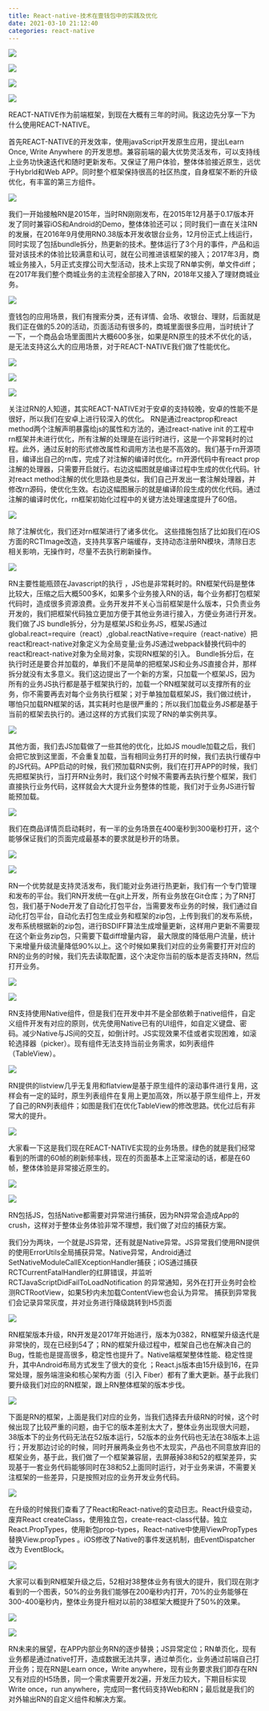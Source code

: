 ```yaml
---
title: React-native-技术在壹钱包中的实践及优化
date: 2021-03-10 21:12:40
categories: react-native
---
```

![](https://upload-images.jianshu.io/upload_images/10024246-5cee99438e7340ea.png?imageMogr2/auto-orient/strip%7CimageView2/2/w/1240)

![](https://upload-images.jianshu.io/upload_images/10024246-cb00304de33dc6a7.png?imageMogr2/auto-orient/strip%7CimageView2/2/w/1240)

![](https://upload-images.jianshu.io/upload_images/10024246-0be45ffec5a24d23.png?imageMogr2/auto-orient/strip%7CimageView2/2/w/1240)

![](https://upload-images.jianshu.io/upload_images/10024246-438492d08e3f2b1b.png?imageMogr2/auto-orient/strip%7CimageView2/2/w/1240)

REACT-NATIVE作为前端框架，到现在大概有三年的时间。我这边先分享一下为什么使用REACT-NATIVE。

首先REACT-NATIVE的开发效率，使用javaScript开发原生应用，提出Learn Once, Write Anywhere
的开发思想。兼容前端的最大优势灵活发布，可以支持线上业务功快速迭代和随时更新发布。又保证了用户体验，整体体验接近原生，远优于Hybrld和Web APP。同时整个框架保持很高的社区热度，自身框架不断的升级优化，有丰富的第三方组件。

![](https://upload-images.jianshu.io/upload_images/10024246-9e2b86157dc6a78a.png?imageMogr2/auto-orient/strip%7CimageView2/2/w/1240)

我们一开始接触RN是2015年，当时RN刚刚发布，在2015年12月基于0.17版本开发了同时兼容iOS和Android的Demo，整体体验还可以；同时我们一直在关注RN的发展，在2016年9月使用RN0.38版本开发收银台业务，12月份正式上线运行，同时实现了包括bundle拆分，热更新的技术。整体运行了3个月的事件，产品和运营对该技术的体验比较满意和认可，就在公司推进该框架的接入；2017年3月，商城业务接入，5月正式支撑公司大型活动，技术上实现了RN单实例，单文件diff；在2017年我们整个商城业务的主流程全部接入了RN，2018年又接入了理财商城业务。

![](https://upload-images.jianshu.io/upload_images/10024246-9beeb7a89b7a3c43.png?imageMogr2/auto-orient/strip%7CimageView2/2/w/1240)

壹钱包的应用场景，我们有搜索分类，还有详情、会场、收银台、理财，后面就是我们正在做的5.20的活动，页面活动有很多的，商城里面很多应用，当时统计了一下，一个商品会场里面图片大概600多张，如果是RN原生的技术不优化的话，是无法支持这么大的应用场景，对于REACT-NATIVE我们做了性能优化。

![](https://upload-images.jianshu.io/upload_images/10024246-8973f3d7940d9de9.png?imageMogr2/auto-orient/strip%7CimageView2/2/w/1240)

![](https://upload-images.jianshu.io/upload_images/10024246-40029c5e215d9329.png?imageMogr2/auto-orient/strip%7CimageView2/2/w/1240)

![](https://upload-images.jianshu.io/upload_images/10024246-c3cdf376c6f745a6.png?imageMogr2/auto-orient/strip%7CimageView2/2/w/1240)

关注过RN的人知道，其实REACT-NATIVE对于安卓的支持较晚，安卓的性能不是很好，所以我们在安卓上进行较深入的优化。
RN是通过reactprop和react method两个注解声明暴露给js的属性和方法的，通过react-native init 的工程中rn框架并未进行优化，所有注解的处理是在运行时进行，这是一个非常耗时的过程。此外，通过反射的形式修改属性和调用方法也是不高效的。我们基于rn开源项目，编译出自己的rn库，完成了对注解的编译时优化。rn开源代码中有react prop注解的处理器，只需要开启就行。右边这幅图就是编译过程中生成的优化代码。针对react method注解的优化思路也是类似，我们自己开发出一套注解处理器，并修改rn源码，使优化生效。右边这幅图展示的就是编译阶段生成的优化代码。通过注解的编译时优化，rn框架初始化过程中的关键方法处理速度提升了60倍。

![](https://upload-images.jianshu.io/upload_images/10024246-9f76b114a1aeeabc.png?imageMogr2/auto-orient/strip%7CimageView2/2/w/1240)

除了注解优化，我们还对rn框架进行了诸多优化。
这些措施包括了比如我们在iOS方面的RCTImage改造，支持共享客户端缓存，支持动态注册RN模块，清除日志相关影响，无操作时，尽量不去执行刷新操作。

![](https://upload-images.jianshu.io/upload_images/10024246-6437a0f4b2e9fed1.png?imageMogr2/auto-orient/strip%7CimageView2/2/w/1240)

RN主要性能瓶颈在Javascript的执行 ，JS也是非常耗时的。RN框架代码是整体比较大，压缩之后大概500多K，如果多个业务接入RN的话，每个业务都打包框架代码时，造成很多资源浪费。业务开发并不关心当前框架是什么版本，只负责业务开发的，我们把框架代码独立更加方便于其他业务进行接入，方便业务进行开发。
我们做了JS bundle拆分，分为是框架JS和业务JS，框架JS通过global.react=require（react）,global.reactNative=require（react-native）把react和react-native对象定义为全局变量;业务JS通过webpack替换代码中的react和react-native对象为全局对象，实现RN框架的引入。
Bundle拆分后，在执行时还是要合并加载的，单我们不是简单的把框架JS和业务JS直接合并，那样拆分就没有太多意义。我们这边提出了一个新的方案，只加载一个框架JS，因为所有的业务JS执行都是基于框架执行的，加载一个RN框架就可以支撑所有的业务，你不需要再去对每个业务执行框架；对于单独加载框架JS，我们做过统计，哪怕只加载RN框架的话，其实耗时也是很严重的；所以我们加载业务JS都是基于当前的框架去执行的。通过这样的方式我们实现了RN的单实例共享。

![](https://upload-images.jianshu.io/upload_images/10024246-276644512e726e96.png?imageMogr2/auto-orient/strip%7CimageView2/2/w/1240)

其他方面，我们去JS加载做了一些其他的优化，比如JS moudle加载之后，我们会把它放到这里面，不会重复加载，当有相同业务打开的时候，我们去执行缓存中的JS代码。APP启动的时候，我们预加载RN实例，我们在打开APP的时候，我们先把框架执行，当打开RN业务时，我们这个时候不需要再去执行整个框架，我们直接执行业务代码，这样就会大大提升业务整体的性能，我们对于业务JS进行智能预加载。

![](https://upload-images.jianshu.io/upload_images/10024246-6514e5443290fb01.png?imageMogr2/auto-orient/strip%7CimageView2/2/w/1240)

我们在商品详情页启动耗时，有一半的业务场景在400毫秒到300毫秒打开，这个能够保证我们的页面完成最基本的要求就是秒开的场景。

![](https://upload-images.jianshu.io/upload_images/10024246-2c81b8e6aa60111a.png?imageMogr2/auto-orient/strip%7CimageView2/2/w/1240)

![](https://upload-images.jianshu.io/upload_images/10024246-5e86df631134e037.png?imageMogr2/auto-orient/strip%7CimageView2/2/w/1240)

RN一个优势就是支持灵活发布，我们能对业务进行热更新，我们有一个专门管理和发布的平台。我们RN开发统一在git上开发，所有业务放在Git仓库；为了RN打包，我们基于Node开发了自动化打包平台，当需要发布业务的时候，我们通过自动化打包平台，自动化去打包生成业务和框架的zip包，上传到我们的发布系统，发布系统根据新的zip包，进行BSDIFF算法生成增量更新，这样用户更新不需要现在这个新业务zip包，只需要下载diff增量内容，
最大限度的降低用户流量，统计下来增量升级流量降低90%以上。这个时候如果我们对应的业务需要打开对应的RN的业务的时候，我们先去读取配置，这个决定你当前的版本是否支持RN，然后打开业务。

![](https://upload-images.jianshu.io/upload_images/10024246-0088928e23b9583f.png?imageMogr2/auto-orient/strip%7CimageView2/2/w/1240)

![](https://upload-images.jianshu.io/upload_images/10024246-97cb7ac0864cb890.png?imageMogr2/auto-orient/strip%7CimageView2/2/w/1240)

RN支持使用Native组件，但是我们在开发中并不是全部依赖于native组件，自定义组件开发有对应的原则，优先使用Native已有的UI组件，如自定义键盘、密码。减少Native与JS间的交互，如倒计时。JS实现效果不佳或者实现困难，如滚轮选择器（picker）。现有组件无法支持当前业务需求，如列表组件（TableView）。

![](https://upload-images.jianshu.io/upload_images/10024246-f1249558ac8b1088.png?imageMogr2/auto-orient/strip%7CimageView2/2/w/1240)

RN提供的listview几乎无复用和flatview是基于原生组件的滚动事件进行复用，这样会有一定的延时，原生列表组件在复用上更加高效，所以基于原生组件上，开发了自己的RN列表组件；如图是我们在优化TableView的修改思路。优化过后有非常大的提升。

![](https://upload-images.jianshu.io/upload_images/10024246-ba16b2305c7a8815.png?imageMogr2/auto-orient/strip%7CimageView2/2/w/1240)

大家看一下这是我们现在REACT-NATIVE实现的业务场景。绿色的就是我们经常看到的所谓的60帧的刷新频率线，现在的页面基本上正常滚动的话，都是在60帧，整体体验是非常接近原生的。

![](https://upload-images.jianshu.io/upload_images/10024246-b5cefe1b5284ec2b.png?imageMogr2/auto-orient/strip%7CimageView2/2/w/1240)

![](https://upload-images.jianshu.io/upload_images/10024246-a82a765cd5d68a45.png?imageMogr2/auto-orient/strip%7CimageView2/2/w/1240)

RN包括JS，包括Native都需要对异常进行捕获，因为RN异常会造成App的crush，这样对于整体业务体验非常不理想，我们做了对应的捕获方案。

我们分为两块，一个就是JS异常，还有就是Native异常。JS异常我们使用RN提供的使用ErrorUtils全局捕获异常。Native异常，Android通过SetNativeModuleCallEXceptionHandler捕获；iOS通过捕获RCTCurrentFatalHandler的红屏错误，并监听RCTJavaScriptDidFailToLoadNotification 的异常通知，另外在打开业务时会检测RCTRootView，如果5秒内未加载ContentView也会认为异常。 捕获到异常我们会记录异常灰度，并对业务进行降级跳转到H5页面

![](https://upload-images.jianshu.io/upload_images/10024246-da7b7fd0ff3d3957.png?imageMogr2/auto-orient/strip%7CimageView2/2/w/1240)

RN框架版本升级，RN开发是2017年开始进行，版本为0382，RN框架升级迭代是非常快的，现在已经到54了；RN的框架升级过程中，框架自己也在解决自己的Bug，性能也是提高很多，稳定性也提升了。Native端框架整体性能、稳定性提升，其中Android布局方式发生了很大的变化
；React.js版本由15升级到16，在异常处理，服务端渲染和核心架构方面（引入 Fiber）都有了重大更新。基于此我们要升级我们对应的RN框架，跟上RN整体框架的版本步伐。

![](https://upload-images.jianshu.io/upload_images/10024246-9a4ecffbaf5d6cd6.png?imageMogr2/auto-orient/strip%7CimageView2/2/w/1240)

下面是RN的框架，上面是我们对应的业务，当我们选择去升级RN的时候，这个时候出现了比较严重的问题，由于它的版本差别太大了，整体业务出现很大问题，38版本下的业务代码无法在52版本运行，52版本的业务代码也无法在38版本上运行；开发那边讨论的时候，同时开展两条业务也不太现实，产品也不同意放弃旧的框架业务，基于此，我们做了一个框架兼容层，去屏蔽掉38和52的框架差异，实现基于一套业务代码能够同时在38和52上面同时运行，对于业务来讲，不需要关注框架的一些差异，只是按照对应的业务开发业务代码。

![](https://upload-images.jianshu.io/upload_images/10024246-663c02b507ddb0ef.png?imageMogr2/auto-orient/strip%7CimageView2/2/w/1240)

在升级的时候我们查看了了React和React-native的变动日志。React升级变动，废弃React createClass，使用独立包，create-react-class代替。独立React.PropTypes，使用新包prop-types，React-native中使用ViewPropTypes替换View.propTypes 。iOS修改了Native的事件发送机制，由EventDispatcher改为 EventBlock。

![](https://upload-images.jianshu.io/upload_images/10024246-2ea6778d0374176f.png?imageMogr2/auto-orient/strip%7CimageView2/2/w/1240)

大家可以看到RN框架升级之后，52相对38整体业务有很大的提升，我们现在刚才看到的一个图表，50%的业务我们能够在200毫秒内打开，70%的业务能够在300-400毫秒内，整体业务提升相对以前的38框架大概提升了50%的效果。

![](https://upload-images.jianshu.io/upload_images/10024246-9717988db8365892.png?imageMogr2/auto-orient/strip%7CimageView2/2/w/1240)

![](https://upload-images.jianshu.io/upload_images/10024246-c5cb55c11a3e0fbb.png?imageMogr2/auto-orient/strip%7CimageView2/2/w/1240)

RN未来的展望，在APP内部业务RN的逐步替换；JS异常定位；RN单页化，现有业务都是通过native打开，造成数据无法共享，通过单页化，业务通过前端自己打开业务；现在RN是Learn once，Write anywhere，现有业务要求我们即存在RN又有对应的H5场景，同一个需求需要开发2遍，开发压力较大，下期目标实现Write once，run anywhere，完成同一套代码支持Web和RN；最后就是我们的对外输出RN的自定义组件和解决方案。
